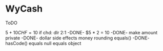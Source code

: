 # WyCash

ToDO

$5 + 10 CHF = 10$ if chd: dlr 2:1
-DONE- $5 * 2 = 10 
-DONE- make amount private
-DONE- dollar side effects
money rounding
equals()
-DONE- hasCode()
equals null
equals object
